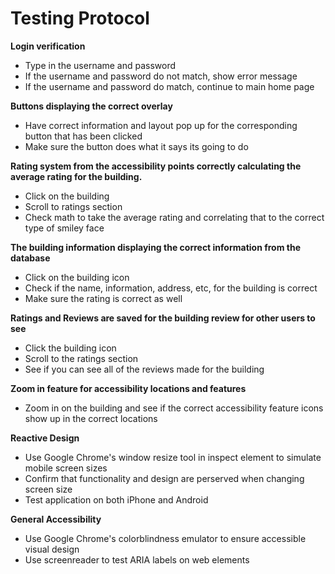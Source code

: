 # Testing Protocol

**Login verification**
- Type in the username and password
- If the username and password do not match, show error message
- If the username and password do match, continue to main home page

**Buttons displaying the correct overlay**
- Have correct information and layout pop up for the corresponding button that has been clicked
- Make sure the button does what it says its going to do

**Rating system from the accessibility points correctly calculating the average rating for the building.**
- Click on the building
- Scroll to ratings section
- Check math to take the average rating and correlating that to the correct type of smiley face

**The building information displaying the correct information from the database**
- Click on the building icon
- Check if the name, information, address, etc, for the building is correct
- Make sure the rating is correct as well

**Ratings and Reviews are saved for the building review for other users to see**
- Click the building icon
- Scroll to the ratings section
- See if you can see all of the reviews made for the building

**Zoom in feature for accessibility locations and features**
- Zoom in on the building and see if the correct accessibility feature icons show up in the correct locations

**Reactive Design**
- Use Google Chrome's window resize tool in inspect element to simulate mobile screen sizes
- Confirm that functionality and design are perserved when changing screen size
- Test application on both iPhone and Android

**General Accessibility**
- Use Google Chrome's colorblindness emulator to ensure accessible visual design
- Use screenreader to test ARIA labels on web elements